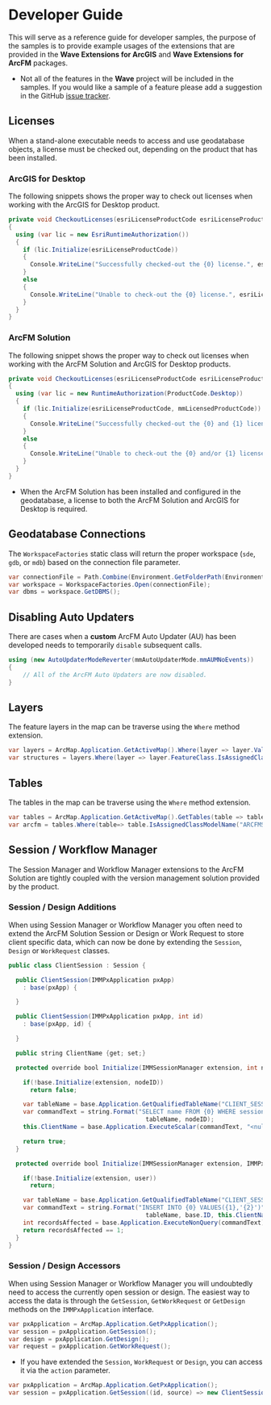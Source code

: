 # Developer Guide
This will serve as a reference guide for developer samples, the purpose of the samples is to provide example usages of the extensions that are provided in the **Wave Extensions for ArcGIS** and **Wave Extensions for ArcFM** packages.
- Not all of the features in the **Wave** project will be included in the samples. If you would like a sample of a feature please add a suggestion in the GitHub [issue tracker](https://github.com/Jumpercables/Wave/issues).

## Licenses
When a stand-alone executable needs to access and use geodatabase objects, a license must be checked out, depending on the product that has been installed.

### ArcGIS for Desktop
The following snippets shows the proper way to check out licenses when working with the ArcGIS for Desktop product.

```c#
private void CheckoutLicenses(esriLicenseProductCode esriLicenseProductCode)
{
  using (var lic = new EsriRuntimeAuthorization())
  {
    if (lic.Initialize(esriLicenseProductCode))
    {
      Console.WriteLine("Successfully checked-out the {0} license.", esriLicenseProductCode);
    }
    else
    {
      Console.WriteLine("Unable to check-out the {0} license.", esriLicenseProductCode);
    }
  }            
}
```

### ArcFM Solution
The following snippet shows the proper way to check out licenses when working with the ArcFM Solution and ArcGIS for Desktop products.

```c#
private void CheckoutLicenses(esriLicenseProductCode esriLicenseProductCode, mmLicensedProductCode mmLicensedProductCode)
{
  using (var lic = new RuntimeAuthorization(ProductCode.Desktop))
  {
    if (lic.Initialize(esriLicenseProductCode, mmLicensedProductCode))
    {
      Console.WriteLine("Successfully checked-out the {0} and {1} licenses.", esriLicenseProductCode, mmLicensedProductCode);
    }
    else
    {
      Console.WriteLine("Unable to check-out the {0} and/or {1} license.", esriLicenseProductCode, mmLicensedProductCode);
    }
  }
}
```

- When the ArcFM Solution has been installed and configured in the geodatabase, a license to both the ArcFM Solution and ArcGIS for Desktop is required.

## Geodatabase Connections
The `WorkspaceFactories` static class will return the proper workspace (`sde`, `gdb`, or `mdb`) based on the connection file parameter.

```c#
var connectionFile = Path.Combine(Environment.GetFolderPath(Environment.SpecialFolder.ApplicationData), "\\ESRI\\Desktop\\ArCatalog\\Minerville.gdb");
var workspace = WorkspaceFactories.Open(connectionFile);
var dbms = workspace.GetDBMS();
```

## Disabling Auto Updaters
There are cases when a **custom** ArcFM Auto Updater (AU) has been developed needs to temporarily `disable` subsequent calls.

```c#
using (new AutoUpdaterModeReverter(mmAutoUpdaterMode.mmAUMNoEvents))
{
    // All of the ArcFM Auto Updaters are now disabled.
}
```

## Layers
The feature layers in the map can be traverse using the `Where` method extension.

```c#
var layers = ArcMap.Application.GetActiveMap().Where(layer => layer.Valid);
var structures = layers.Where(layer => layer.FeatureClass.IsAssignedClassModelName("STRUCTURE"));
```

## Tables
The tables in the map can be traverse using the `Where` method extension.

```c#
var tables = ArcMap.Application.GetActiveMap().GetTables(table => table.Valid);
var arcfm = tables.Where(table=> table.IsAssignedClassModelName("ARCFMSYSTEMTABLE"));
```

## Session / Workflow Manager
The Session Manager and Workflow Manager extensions to the ArcFM Solution are tightly coupled with the version management solution provided by the product.

### Session / Design Additions
When using Session Manager or Workflow Manager you often need to extend the ArcFM Solution Session or Design or Work Request to store client specific data, which can now be done by extending the `Session`, `Design` or `WorkRequest` classes.

```java
public class ClientSession : Session {

  public ClientSession(IMMPxApplication pxApp)
    : base(pxApp) {

  }

  public ClientSession(IMMPxApplication pxApp, int id)
    : base(pxApp, id) {

  }

  public string ClientName {get; set;}

  protected override bool Initialize(IMMSessionManager extension, int nodeID){

    if(!base.Initialize(extension, nodeID))
      return false;

    var tableName = base.Application.GetQualifiedTableName("CLIENT_SESSION");
    var commandText = string.Format("SELECT name FROM {0} WHERE session_id = {1}",
                                      tableName, nodeID);
    this.ClientName = base.Application.ExecuteScalar(commandText, "<null>");

    return true;
  }

  protected override bool Initialize(IMMSessionManager extension, IMMPxUser user) {

    if(!base.Initialize(extension, user))
      return;

    var tableName = base.Application.GetQualifiedTableName("CLIENT_SESSION");
    var commandText = string.Format("INSERT INTO {0} VALUES({1},'{2}')",
                                      tableName, base.ID, this.ClientName);
    int recordsAffected = base.Application.ExecuteNonQuery(commandText);
    return recordsAffected == 1;
  }
}
```

### Session / Design Accessors
When using Session Manager or Workflow Manager you will undoubtedly need to access the currently open session or design. The easiest way to access the data is through the `GetSession`, `GetWorkRequest` or `GetDesign` methods on the `IMMPxApplication` interface.

```java
var pxApplication = ArcMap.Application.GetPxApplication();
var session = pxApplication.GetSession();
var design = pxApplication.GetDesign();
var request = pxApplication.GetWorkRequest();
```

- If you have extended the `Session`, `WorkRequest` or `Design`, you can access it via the `action` parameter.

```java
var pxApplication = ArcMap.Application.GetPxApplication();
var session = pxApplication.GetSession((id, source) => new ClientSession(source, id))
```
